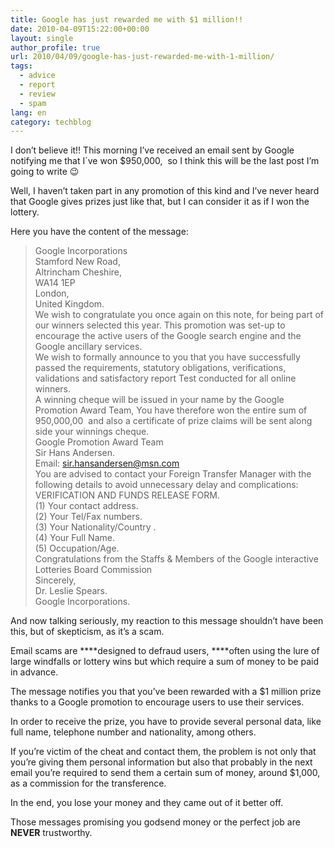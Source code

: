```yaml
---
title: Google has just rewarded me with $1 million!!
date: 2010-04-09T15:22:00+00:00
layout: single
author_profile: true
url: 2010/04/09/google-has-just-rewarded-me-with-1-million/
tags:
  - advice
  - report
  - review
  - spam
lang: en
category: techblog
---
```

I don’t believe it!! This morning I’ve received an email sent by Google notifying me that I´ve won $950,000,  so I think this will be the last post I’m going to write 😉

Well, I haven’t taken part in any promotion of this kind and I’ve never heard that Google gives prizes just like that, but I can consider it as if I won the lottery.

Here you have the content of the message:

> Google Incorporations  
> Stamford New Road,  
> Altrincham Cheshire,  
> WA14 1EP  
> London,  
> United Kingdom.  
> We wish to congratulate you once again on this note, for being part of our winners selected this year. This promotion was set-up to encourage the active users of the Google search engine and the Google ancillary services.  
> We wish to formally announce to you that you have successfully passed the requirements, statutory obligations, verifications, validations and satisfactory report Test conducted for all online winners.  
> A winning cheque will be issued in your name by the Google Promotion Award Team, You have therefore won the entire sum of 950,000,00  and also a certificate of prize claims will be sent along side your winnings cheque.  
> Google Promotion Award Team  
> Sir Hans Andersen.  
> Email: sir.hansandersen@msn.com  
> You are advised to contact your Foreign Transfer Manager with the following details to avoid unnecessary delay and complications:  
> VERIFICATION AND FUNDS RELEASE FORM.  
> (1) Your contact address.  
> (2) Your Tel/Fax numbers.  
> (3) Your Nationality/Country .  
> (4) Your Full Name.  
> (5) Occupation/Age.  
> Congratulations from the Staffs & Members of the Google interactive Lotteries Board Commission  
> Sincerely,  
> Dr. Leslie Spears.  
> Google Incorporations.

And now talking seriously, my reaction to this message shouldn’t have been this, but of skepticism, as it’s a scam.

Email scams are ****designed to defraud users, ****often using the lure of large windfalls or lottery wins but which require a sum of money to be paid in advance.

The message notifies you that you’ve been rewarded with a $1 million prize thanks to a Google promotion to encourage users to use their services.

In order to receive the prize, you have to provide several personal data, like full name, telephone number and nationality, among others.

If you’re victim of the cheat and contact them, the problem is not only that you’re giving them personal information but also that probably in the next email you’re required to send them a certain sum of money, around $1,000, as a commission for the transference.

In the end, you lose your money and they came out of it better off.

Those messages promising you godsend money or the perfect job are **NEVER** trustworthy.